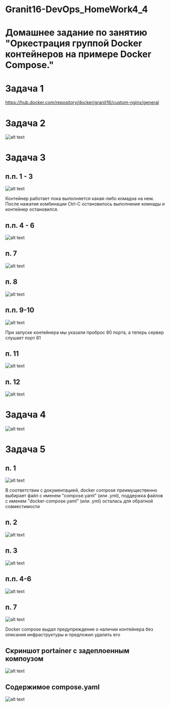 # Granit16-DevOps_HomeWork4_4

# Домашнее задание по занятию "Оркестрация группой Docker контейнеров на примере Docker Compose."

# Задача 1
https://hub.docker.com/repository/docker/granit16/custom-nginx/general

# Задача 2
![alt text](https://github.com/Granit16/Granit16-DevOps_HomeWork4_4/blob/main/%D0%94%D0%974%20%D0%97%D0%B0%D0%B4%D0%B0%D1%87%D0%B0%202.png?raw=true)


# Задача 3

## п.п. 1 - 3
![alt text](https://github.com/Granit16/Granit16-DevOps_HomeWork4_4/blob/main/%D0%94%D0%974%20%D0%97%D0%B0%D0%B4%D0%B0%D1%87%D0%B0%203.1-3.png?raw=true)

Контейнер работает пока выполняется какая-либо комадна на нем. После нажатия комбинации Ctrl-C остановилось выполнение комнады и контейнер остановился.

## п.п. 4 - 6
![alt text](https://github.com/Granit16/Granit16-DevOps_HomeWork4_4/blob/main/%D0%94%D0%974%20%D0%97%D0%B0%D0%B4%D0%B0%D1%87%D0%B0%203.4-6.png?raw=true)

## п. 7
![alt text](https://github.com/Granit16/Granit16-DevOps_HomeWork4_4/blob/main/%D0%94%D0%974%20%D0%97%D0%B0%D0%B4%D0%B0%D1%87%D0%B0%203.7.png?raw=true)

## п. 8
![alt text](https://github.com/Granit16/Granit16-DevOps_HomeWork4_4/blob/main/%D0%94%D0%974%20%D0%97%D0%B0%D0%B4%D0%B0%D1%87%D0%B0%203.8.png?raw=true)

## п.п. 9-10
![alt text](https://github.com/Granit16/Granit16-DevOps_HomeWork4_4/blob/main/%D0%94%D0%974%20%D0%97%D0%B0%D0%B4%D0%B0%D1%87%D0%B0%203.9-10.png?raw=true)

При запуске контейнера мы указали проброс 80 порта, а теперь сервер слушает порт 81 


## п. 11
![alt text](https://github.com/Granit16/Granit16-DevOps_HomeWork4_4/blob/main/%D0%94%D0%974%20%D0%97%D0%B0%D0%B4%D0%B0%D1%87%D0%B0%203.11.png?raw=true)

## п. 12
![alt text](https://github.com/Granit16/Granit16-DevOps_HomeWork4_4/blob/main/%D0%94%D0%974%20%D0%97%D0%B0%D0%B4%D0%B0%D1%87%D0%B0%203.12.png?raw=true)


# Задача 4

![alt text](https://github.com/Granit16/Granit16-DevOps_HomeWork4_4/blob/main/%D0%94%D0%974%20%D0%97%D0%B0%D0%B4%D0%B0%D1%87%D0%B0%204.png?raw=true)


# Задача 5

## п. 1
![alt text](https://github.com/Granit16/Granit16-DevOps_HomeWork4_4/blob/main/%D0%94%D0%974%20%D0%97%D0%B0%D0%B4%D0%B0%D1%87%D0%B0%205.1.png?raw=true)

В соответствии с документацией, docker compose преимущественно выбирает файл с именем "compose.yaml" (или .yml), поддержка файлов с именем "docker-compose.yaml" (или .yml) осталась для обратной совместимости


## п. 2
![alt text](https://github.com/Granit16/Granit16-DevOps_HomeWork4_4/blob/main/%D0%94%D0%974%20%D0%97%D0%B0%D0%B4%D0%B0%D1%87%D0%B0%205.2.png?raw=true)

## п. 3
![alt text](https://github.com/Granit16/Granit16-DevOps_HomeWork4_4/blob/main/%D0%94%D0%974%20%D0%97%D0%B0%D0%B4%D0%B0%D1%87%D0%B0%205.3.png?raw=true)

## п.п. 4-6
![alt text](https://github.com/Granit16/Granit16-DevOps_HomeWork4_4/blob/main/%D0%94%D0%974%20%D0%97%D0%B0%D0%B4%D0%B0%D1%87%D0%B0%205.4-6.png?raw=true)

## п. 7
![alt text](https://github.com/Granit16/Granit16-DevOps_HomeWork4_4/blob/main/%D0%94%D0%974%20%D0%97%D0%B0%D0%B4%D0%B0%D1%87%D0%B0%205.7.png?raw=true)

Docker compose выдал предупреждение о наличии контейнера без описания инфраструктуры и предложил удалить его

## Скриншот portainer c задеплоенным компоузом
![alt text](https://github.com/Granit16/Granit16-DevOps_HomeWork4_4/blob/main/%D0%94%D0%974%20%D0%97%D0%B0%D0%B4%D0%B0%D1%87%D0%B0%205.%2B.png?raw=true)

## Содержимое compose.yaml
![alt text](https://github.com/Granit16/Granit16-DevOps_HomeWork4_4/blob/main/compose.yaml)


